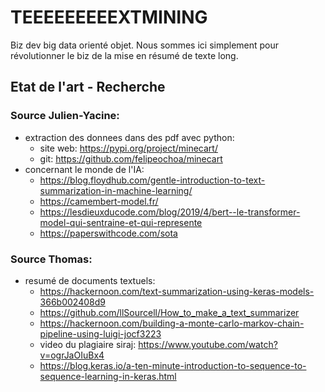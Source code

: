 # TEEEEEEEEEXTMINING

Biz dev big data orienté objet. 
Nous sommes ici simplement pour révolutionner le biz de la mise en résumé de texte long. 


## Etat de l'art - Recherche 

### Source Julien-Yacine:

* extraction des donnees dans des pdf avec python: 
  * site web: https://pypi.org/project/minecart/
  * git: https://github.com/felipeochoa/minecart
* concernant le monde de l'IA:
  * https://blog.floydhub.com/gentle-introduction-to-text-summarization-in-machine-learning/ 
  * https://camembert-model.fr/
  * https://lesdieuxducode.com/blog/2019/4/bert--le-transformer-model-qui-sentraine-et-qui-represente
  * https://paperswithcode.com/sota

### Source Thomas:

* resumé de documents textuels:
  * https://hackernoon.com/text-summarization-using-keras-models-366b002408d9 
  * https://github.com/llSourcell/How_to_make_a_text_summarizer 
  * https://hackernoon.com/building-a-monte-carlo-markov-chain-pipeline-using-luigi-jocf3223 
  * video du plagiaire siraj: https://www.youtube.com/watch?v=ogrJaOIuBx4
  * https://blog.keras.io/a-ten-minute-introduction-to-sequence-to-sequence-learning-in-keras.html
  
